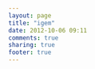 ```yaml
---
layout: page
title: "igem"
date: 2012-10-06 09:11
comments: true
sharing: true
footer: true
---
```


![]()